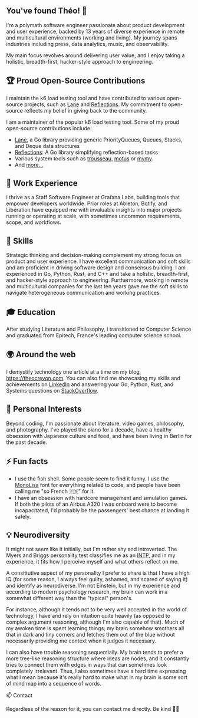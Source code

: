 ## You've found Théo! 👋

I'm a polymath software engineer passionate about product development and user experience, backed by 13 years of diverse experience in remote and multicultural environments (working and living). My journey spans industries including press, data analytics, music, and observability.

My main focus revolves around delivering user value, and I enjoy taking a holistic, breadth-first, hacker-style approach to engineering.

## 🏆 Proud Open-Source Contributions

I maintain the k6 load testing tool and have contributed to various open-source projects, such as [Lane](https://github.com/oleiade/lane) and [Reflections](https://github.com/oleiade/trousseau). My commitment to open-source reflects my belief in giving back to the community.

I am a maintainer of the popular k6 load testing tool. Some of my proud open-source contributions include:
* [Lane](https://github.com/oleiade/lane), a Go library providing generic PriorityQueues, Queues, Stacks, and Deque data structures
* [Reflections](https://github.com/oleiade/reflections): A Go library simplifying reflection-based tasks
* Various system tools such as [trousseau](https://github.com/oleiade/trousseau), [motus](https://github.com/) or [mymy](https://github.com).
* And [more...](https://github.com/oleiade?tab=repositories&type=source)

## 💼 Work Experience

I thrive as a Staff Software Engineer at Grafana Labs, building tools that empower developers worldwide. Prior roles at Ableton, Botify, and Libération have equipped me with invaluable insights into major projects running or operating at scale, with sometimes uncommon requirements, scope, and workflows.

## 🔧 Skills

Strategic thinking and decision-making complement my strong focus on product and user experience. I have excellent communication and soft skills and am proficient in driving software design and consensus building. I am experienced in Go, Python, Rust, and C++ and take a holistic, breadth-first, and hacker-style approach to engineering. Furthermore, working in remote and multicultural companies for the last ten years gave me the soft skills to navigate heterogeneous communication and working practices. 

## 🎓 Education

After studying Literature and Philosophy, I transitioned to Computer Science and graduated from Epitech, France's leading computer science school.

## 🌍 Around the web

I demystify technology one article at a time on my blog, https://theocrevon.com. You can also find me showcasing my skills and achievements on [LinkedIn](https://www.linkedin.com/in/theocrevon/) and answering your Go, Python, Rust, and Systems questions on [StackOverflow](https://stackoverflow.com/users/386082/oleiade).

## 🎨 Personal Interests

Beyond coding, I'm passionate about literature, video games, philosophy, and photography. I've played the piano for a decade, have a healthy obsession with Japanese culture and food, and have been living in Berlin for the past decade. 

## ⚡ Fun facts

- I use the fish shell. Some people seem to find it funny.
I use the [MonoLisa](https://www.monolisa.dev/) font for everything related to code, and people have been calling me "so French 🇫🇷" for it.
- I have an obsession with hardcore management and simulation games. If both the pilots of an Airbus A320 I was onboard were to become incapacitated, I'd probably be the passengers' best chance at landing it safely.

## 💡 Neurodiversity

It might not seem like it initially, but I'm rather shy and introverted. The Myers and Briggs personality test classifies me as an [INTP](https://www.16personalities.com/intp-personality), and in my experience, it fits how I perceive myself and what others reflect on me.

A constitutive aspect of my personality I prefer to share is that I have a high IQ (for some reason, I always feel guilty, ashamed, and scared of saying it) and identify as neurodiverse. I'm not Einstein, but in my experience and according to modern psychology research, my brain can work in a somewhat different way than the "typical" person's. 

For instance, although it tends not to be very well accepted in the world of technology, I have and rely on intuition quite heavily (as opposed to complex argument reasoning, although I'm also capable of that). Much of my awoken time is spent learning things; my brain somehow smothers all that in dark and tiny corners and fetches them out of the blue without necessarily providing me context when it judges it necessary. 

I can also have trouble reasoning sequentially. My brain tends to prefer a more tree-like reasoning structure where ideas are nodes, and it constantly tries to connect them with edges in ways that can sometimes look completely irrelevant. Thus, I also sometimes have a hard time expressing what I mean because it's really hard to make what in my brain is some sort of mind map into a sequence of words.

📫 Contact

Regardless of the reason for it, you can contact me directly. Be kind 🙇‍♂️

